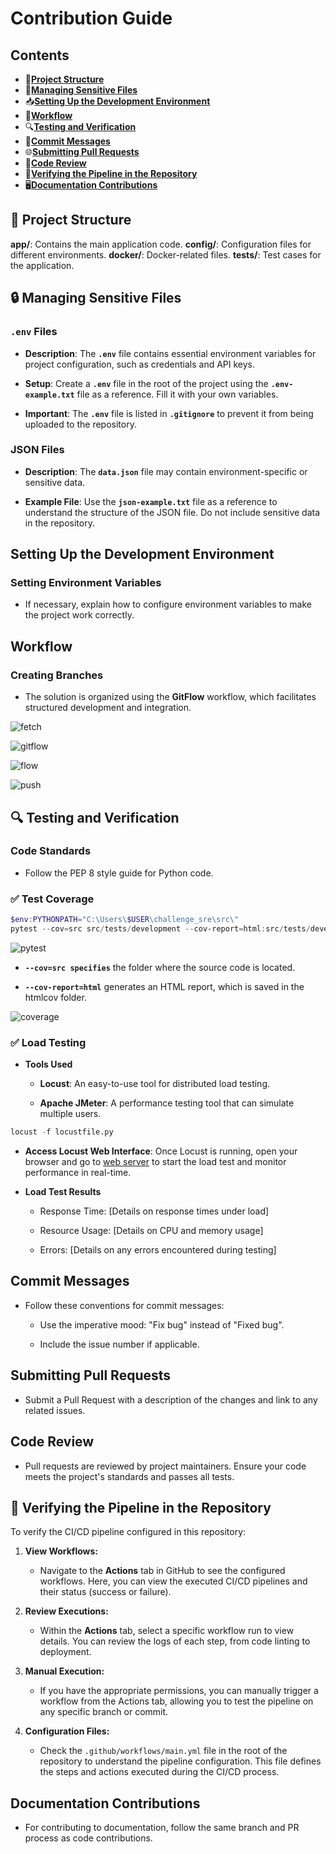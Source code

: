 # **Contribution Guide**

## **Contents**

- 🧩[**Project Structure**](#project-structure)
- 🚨[**Managing Sensitive Files**](#managing-sensitive-files)
- 📥[**Setting Up the Development Environment**](#setting-up-the-development-environment)
- 📝[**Workflow**](#workflow)
- 🔍[**Testing and Verification**](#testing-and-verification)
- 🚀[**Commit Messages**](#commit-messages)
- 🌐[**Submitting Pull Requests**](#submitting-pull-requests)
- 🚀[**Code Review**](#code-review)
- 📂[**Verifying the Pipeline in the Repository**](#verifying-the-pipeline-in-the-repository)
- 🖥️[**Documentation Contributions**](#documentation-contributions)

## 🧩 **Project Structure**

**app/**: Contains the main application code.
**config/**: Configuration files for different environments.
**docker/**: Docker-related files.
**tests/**: Test cases for the application.

## 🔒 Managing Sensitive Files

### `.env` Files

- **Description**: The **`.env`** file contains essential environment variables for project configuration, such as credentials and API keys.

- **Setup**: Create a **`.env`** file in the root of the project using the **`.env-example.txt`** file as a reference. Fill it with your own variables.

- **Important**: The **`.env`** file is listed in **`.gitignore`** to prevent it from being uploaded to the repository.

### JSON Files

- **Description**: The **`data.json`** file may contain environment-specific or sensitive data.

- **Example File**: Use the **`json-example.txt`** file as a reference to understand the structure of the JSON file. Do not include sensitive data in the repository.

## **Setting Up the Development Environment**

### **Setting Environment Variables**

- If necessary, explain how to configure environment variables to make the project work correctly.

## **Workflow**

### **Creating Branches**

- The solution is organized using the **GitFlow** workflow, which facilitates structured development and integration.

![fetch](../assets/images/git/git-fetch.png)

![gitflow](../assets/images/git/git.png)

![flow](../assets/images/git/git-flow.png)

![push](../assets/images/git/git-push.png)

## 🔍 **Testing and Verification**

### **Code Standards**

- Follow the PEP 8 style guide for Python code.

### ✅ **Test Coverage**

``` powershell
$env:PYTHONPATH="C:\Users\$USER\challenge_sre\src\"
pytest --cov=src src/tests/development --cov-report=html:src/tests/development/coverage.html

```

![pytest](../assets/images/app/pytest.png)

- **`--cov=src specifies`** the folder where the source code is located.

- **`--cov-report=html`** generates an HTML report, which is saved in the htmlcov folder.

![coverage](../assets/images/app/coverage.png)

### ✅ **Load Testing**

- **Tools Used**

  - **Locust**: An easy-to-use tool for distributed load testing.

  - **Apache JMeter**: A performance testing tool that can simulate multiple users.

``` python
locust -f locustfile.py
```

- **Access Locust Web Interface**: Once Locust is running, open your browser and go to [web server](http://localhost:8089) to start the load test and monitor performance in real-time.

- **Load Test Results**

  - Response Time: [Details on response times under load]

  - Resource Usage: [Details on CPU and memory usage]

  - Errors: [Details on any errors encountered during testing]

## **Commit Messages**

- Follow these conventions for commit messages:

  - Use the imperative mood: "Fix bug" instead of "Fixed bug".

  - Include the issue number if applicable.

## **Submitting Pull Requests**

- Submit a Pull Request with a description of the changes and link to any related issues.

## Code Review

- Pull requests are reviewed by project maintainers. Ensure your code meets the project's standards and passes all tests.

## 📂 Verifying the Pipeline in the Repository

To verify the CI/CD pipeline configured in this repository:

1. **View Workflows:**
   - Navigate to the **Actions** tab in GitHub to see the configured workflows. Here, you can view the executed CI/CD pipelines and their status (success or failure).

2. **Review Executions:**
   - Within the **Actions** tab, select a specific workflow run to view details. You can review the logs of each step, from code linting to deployment.

3. **Manual Execution:**
   - If you have the appropriate permissions, you can manually trigger a workflow from the Actions tab, allowing you to test the pipeline on any specific branch or commit.

4. **Configuration Files:**
   - Check the `.github/workflows/main.yml` file in the root of the repository to understand the pipeline configuration. This file defines the steps and actions executed during the CI/CD process.

## **Documentation Contributions**

- For contributing to documentation, follow the same branch and PR process as code contributions.

